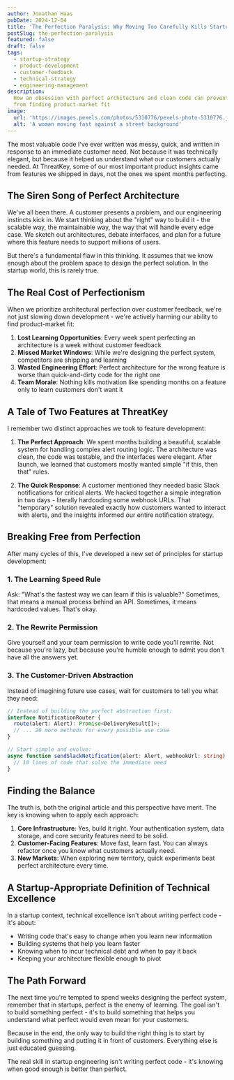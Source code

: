 ```yaml
---
author: Jonathan Haas
pubDate: 2024-12-04
title: 'The Perfection Paralysis: Why Moving Too Carefully Kills Startups'
postSlug: the-perfection-paralysis
featured: false
draft: false
tags:
  - startup-strategy
  - product-development
  - customer-feedback
  - technical-strategy
  - engineering-management
description:
  How an obsession with perfect architecture and clean code can prevent startups
  from finding product-market fit
image:
  url: 'https://images.pexels.com/photos/5310776/pexels-photo-5310776.jpeg?auto=compress&cs=tinysrgb&w=1260&h=750&dpr=2'
  alt: 'A woman moving fast against a street background'
---
```


The most valuable code I've ever written was messy, quick, and written in
response to an immediate customer need. Not because it was technically elegant,
but because it helped us understand what our customers actually needed. At
ThreatKey, some of our most important product insights came from features we
shipped in days, not the ones we spent months perfecting.

## The Siren Song of Perfect Architecture

We've all been there. A customer presents a problem, and our engineering
instincts kick in. We start thinking about the "right" way to build it - the
scalable way, the maintainable way, the way that will handle every edge case. We
sketch out architectures, debate interfaces, and plan for a future where this
feature needs to support millions of users.

But there's a fundamental flaw in this thinking. It assumes that we know enough
about the problem space to design the perfect solution. In the startup world,
this is rarely true.

## The Real Cost of Perfectionism

When we prioritize architectural perfection over customer feedback, we're not
just slowing down development - we're actively harming our ability to find
product-market fit:

1. **Lost Learning Opportunities**: Every week spent perfecting an architecture
   is a week without customer feedback
2. **Missed Market Windows**: While we're designing the perfect system,
   competitors are shipping and learning
3. **Wasted Engineering Effort**: Perfect architecture for the wrong feature is
   worse than quick-and-dirty code for the right one
4. **Team Morale**: Nothing kills motivation like spending months on a feature
   only to learn customers don't want it

## A Tale of Two Features at ThreatKey

I remember two distinct approaches we took to feature development:

1. **The Perfect Approach**: We spent months building a beautiful, scalable
   system for handling complex alert routing logic. The architecture was clean,
   the code was testable, and the interfaces were elegant. After launch, we
   learned that customers mostly wanted simple "if this, then that" rules.

2. **The Quick Response**: A customer mentioned they needed basic Slack
   notifications for critical alerts. We hacked together a simple integration in
   two days - literally hardcoding some webhook URLs. That "temporary" solution
   revealed exactly how customers wanted to interact with alerts, and the
   insights informed our entire notification strategy.

## Breaking Free from Perfection

After many cycles of this, I've developed a new set of principles for startup
development:

### 1. The Learning Speed Rule

Ask: "What's the fastest way we can learn if this is valuable?" Sometimes, that
means a manual process behind an API. Sometimes, it means hardcoded values.
That's okay.

### 2. The Rewrite Permission

Give yourself and your team permission to write code you'll rewrite. Not because
you're lazy, but because you're humble enough to admit you don't have all the
answers yet.

### 3. The Customer-Driven Abstraction

Instead of imagining future use cases, wait for customers to tell you what they
need:

```typescript
// Instead of building the perfect abstraction first:
interface NotificationRouter {
  route(alert: Alert): Promise<DeliveryResult[]>;
  // ... 20 more methods for every possible use case
}

// Start simple and evolve:
async function sendSlackNotification(alert: Alert, webhookUrl: string) {
  // 10 lines of code that solve the immediate need
}
```

## Finding the Balance

The truth is, both the original article and this perspective have merit. The key
is knowing when to apply each approach:

1. **Core Infrastructure**: Yes, build it right. Your authentication system,
   data storage, and core security features need to be solid.
2. **Customer-Facing Features**: Move fast, learn fast. You can always refactor
   once you know what customers actually need.
3. **New Markets**: When exploring new territory, quick experiments beat perfect
   architecture every time.

## A Startup-Appropriate Definition of Technical Excellence

In a startup context, technical excellence isn't about writing perfect code -
it's about:

- Writing code that's easy to change when you learn new information
- Building systems that help you learn faster
- Knowing when to incur technical debt and when to pay it back
- Keeping your architecture flexible enough to pivot

## The Path Forward

The next time you're tempted to spend weeks designing the perfect system,
remember that in startups, perfect is the enemy of learning. The goal isn't to
build something perfect - it's to build something that helps you understand what
perfect would even mean for your customers.

Because in the end, the only way to build the right thing is to start by
building something and putting it in front of customers. Everything else is just
educated guessing.

The real skill in startup engineering isn't writing perfect code - it's knowing
when good enough is better than perfect.
